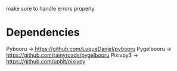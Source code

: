 make sure to handle errors properly

# Dependencies 
Pybooru -> https://github.com/LuqueDaniel/pybooru
Pygelbooru -> https://github.com/rainyroads/pygelbooru
Pixivpy3 -> https://github.com/upbit/pixivpy


